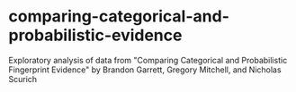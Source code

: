# comparing-categorical-and-probabilistic-evidence
Exploratory analysis of data from "Comparing Categorical and Probabilistic Fingerprint Evidence" by Brandon Garrett, Gregory Mitchell, and Nicholas Scurich
